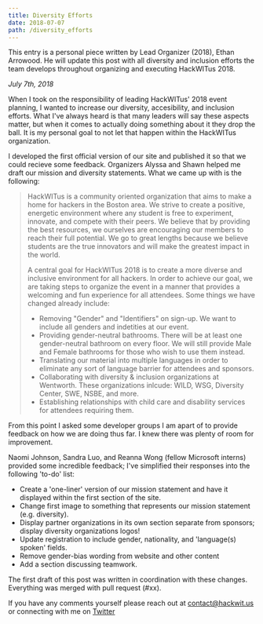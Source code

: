 ```yaml
---
title: Diversity Efforts
date: 2018-07-07
path: /diversity_efforts
---
```


This entry is a personal piece written by Lead Organizer (2018), Ethan Arrowood. He will update this post with all diversity and inclusion efforts the team develops throughout organizing and executing HackWITus 2018.

_July 7th, 2018_

When I took on the responsibility of leading HackWITus' 2018 event planning, I wanted to increase our diversity, accesibility, and inclusion efforts. What I've always heard is that many leaders will say these aspects matter, but when it comes to actually doing something about it they drop the ball. It is my personal goal to not let that happen within the HackWITus organization. 

I developed the first official version of our site and published it so that we could recieve some feedback. Organizers Alyssa and Shawn helped me draft our mission and diversity statements. What we came up with is the following:

> HackWITus is a community oriented organization that aims to make a home for hackers in the Boston area. We strive to create a positive, energetic environment where any student is free to experiment, innovate, and compete with their peers. We believe that by providing the best resources, we ourselves are encouraging our members to reach their full potential. We go to great lengths because we believe students are the true innovators and will make the greatest impact in the world.
>
> A central goal for HackWITus 2018 is to create a more diverse and inclusive environment for all hackers. In order to achieve our goal, we are taking steps to organize the event in a manner that provides a welcoming and fun experience for all attendees. Some things we have changed already include:
>
> - Removing "Gender" and "Identifiers" on sign-up. We want to include all genders and indetities at our event.
> - Providing gender-neutral bathrooms. There will be at least one gender-neutral bathroom on every floor. We will still provide Male and Female bathrooms for those who wish to use them instead.
> - Translating our material into multiple languages in order to eliminate any sort of language barrier for attendees and sponsors.
> - Collaborating with diversity & inclusion organizations at Wentworth. These organizations inlcude: WILD, WSG, Diversity Center, SWE, NSBE, and more.
> - Establishing relationships with child care and disability services for attendees requiring them.

From this point I asked some developer groups I am apart of to provide feedback on how we are doing thus far. I knew there was plenty of room for improvement.

Naomi Johnson, Sandra Luo, and Reanna Wong (fellow Microsoft interns) provided some incredible feedback; I've simplified their responses into the following 'to-do' list:

- Create a 'one-liner' version of our mission statement and have it displayed within the first section of the site.
- Change first image to something that represents our mission statement (e.g. diversity).
- Display partner organizations in its own section separate from sponsors; display diversity organizations logos!
- Update registration to include gender, nationality, and 'language(s) spoken' fields.
- Remove gender-bias wording from website and other content
- Add a section discussing teamwork.

The first draft of this post was written in coordination with these changes. Everything was merged with pull request (#xx).

If you have any comments yourself please reach out at contact@hackwit.us or connecting with me on [Twitter](https://twitter.com/arrowoodtech)

